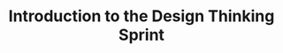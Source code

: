 ---
content_type: topic
ready: true
tags:
- design-thinking
- design-thinking-sprint
title: Introduction to the Design Thinking Sprint
---